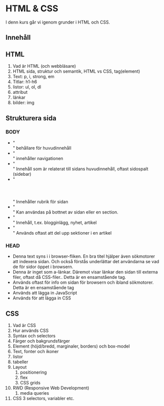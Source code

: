 # HTML & CSS

I denn kurs går vi igenom grunder i HTML och CSS. 

## Innehåll

## HTML
 1. Vad är HTML (och webbläsare)
 2. HTML sida, struktur och semantik, HTML vs CSS, tag(element)
 3. Text: p, i, strong, em
 4. Titlar: h1-h6
 5. listor: ul, ol, dl
 6. attribut
 7. länkar
 8. bilder: img

## Strukturera sida

### BODY
 - "<main></main>" behållare för huvudinnehåll
 - "<nav></nav>" innehåller navigationen
 - "<aside></aside>" Innehåll som är relaterat till sidans huvudinnehåll, oftast sidospalt (sidebar)
 - "<header></header>" Innehåller rubrik för sidan
 - "<footer></footer>" Kan användas på bottnet av sidan eller en section.
 - "<article></article>" Innehåll, t.ex. blogginlägg, nyhet, artikel
 - "<section></section>" Används oftast att del upp sektioner i en artikel

### HEAD
   - <title></title> Denna text syns i i browser-fliken. En bra titel hjälper även sökmotorer att indexera sidan. Och också förstås underlättar det användarna se vad de för sidor öppet i browsern.
   - <link> Denna är inget som a-länkar. Däremot visar länkar den sidan till externa filer, oftast då CSS-filer.. Detta är en ensamstående tag.
   - <meta> Används oftast för info om sidan för browsern och ibland sökmotorer. Detta är en ensamstående tag
   - <script></script> Används att lägga in JavaScript
   - <style></style> Används för att lägga in CSS
  
## CSS
 1. Vad är CSS
 2. Hur används CSS
 3. Syntax och selectors
 4. Färger och bakgrundsfärger
 5. Element (höjd/bredd, marginaler, borders) och box-model
 6. Text, fonter och ikoner
 7. listor 
 8. tabeller
 9. Layout
    1.  positionering
    2.  flex
    3.  CSS grids
10. RWD (Responsive Web Development)
    1.  media queries
11. CSS 3 selectors, variabler etc.
